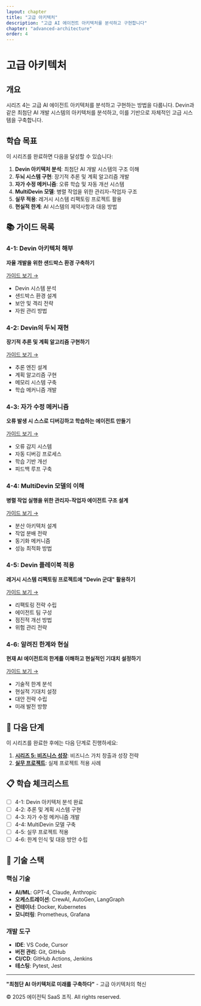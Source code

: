 ```yaml
---
layout: chapter
title: "고급 아키텍처"
description: "고급 AI 에이전트 아키텍처를 분석하고 구현합니다"
chapter: "advanced-architecture"
order: 4
---
```


# 고급 아키텍처

## 개요

시리즈 4는 고급 AI 에이전트 아키텍처를 분석하고 구현하는 방법을 다룹니다. Devin과 같은 최첨단 AI 개발 시스템의 아키텍처를 분석하고, 이를 기반으로 자체적인 고급 시스템을 구축합니다.

## 학습 목표

이 시리즈를 완료하면 다음을 달성할 수 있습니다:

1. **Devin 아키텍처 분석**: 최첨단 AI 개발 시스템의 구조 이해
2. **두뇌 시스템 구현**: 장기적 추론 및 계획 알고리즘 개발
3. **자가 수정 메커니즘**: 오류 학습 및 자동 개선 시스템
4. **MultiDevin 모델**: 병렬 작업을 위한 관리자-작업자 구조
5. **실무 적용**: 레거시 시스템 리팩토링 프로젝트 활용
6. **현실적 한계**: AI 시스템의 제약사항과 대응 방법

## 📚 가이드 목록

### 4-1: Devin 아키텍처 해부
**자율 개발을 위한 샌드박스 환경 구축하기**

[가이드 보기 →](/advanced-architecture/4-1-devin-architecture-analysis.html)

- Devin 시스템 분석
- 샌드박스 환경 설계
- 보안 및 격리 전략
- 자원 관리 방법

### 4-2: Devin의 두뇌 재현
**장기적 추론 및 계획 알고리즘 구현하기**

[가이드 보기 →](/advanced-architecture/4-2-devin-brain-replication.html)

- 추론 엔진 설계
- 계획 알고리즘 구현
- 메모리 시스템 구축
- 학습 메커니즘 개발

### 4-3: 자가 수정 메커니즘
**오류 발생 시 스스로 디버깅하고 학습하는 에이전트 만들기**

[가이드 보기 →](/advanced-architecture/4-3-self-correction-mechanisms.html)

- 오류 감지 시스템
- 자동 디버깅 프로세스
- 학습 기반 개선
- 피드백 루프 구축

### 4-4: MultiDevin 모델의 이해
**병렬 작업 실행을 위한 관리자-작업자 에이전트 구조 설계**

[가이드 보기 →](/advanced-architecture/4-4-multidevin-model.html)

- 분산 아키텍처 설계
- 작업 분배 전략
- 동기화 메커니즘
- 성능 최적화 방법

### 4-5: Devin 플레이북 적용
**레거시 시스템 리팩토링 프로젝트에 "Devin 군대" 활용하기**

[가이드 보기 →](/advanced-architecture/4-5-devin-playbook-application.html)

- 리팩토링 전략 수립
- 에이전트 팀 구성
- 점진적 개선 방법
- 위험 관리 전략

### 4-6: 알려진 한계와 현실
**현재 AI 에이전트의 한계를 이해하고 현실적인 기대치 설정하기**

[가이드 보기 →](/advanced-architecture/4-6-known-limitations-reality.html)

- 기술적 한계 분석
- 현실적 기대치 설정
- 대안 전략 수립
- 미래 발전 방향

## 🚀 다음 단계

이 시리즈를 완료한 후에는 다음 단계로 진행하세요:

1. **[시리즈 5: 비즈니스 성장](../business-growth/)**: 비즈니스 가치 창출과 성장 전략
2. **[실무 프로젝트](../projects/)**: 실제 프로젝트 적용 사례

## 📋 학습 체크리스트

- [ ] 4-1: Devin 아키텍처 분석 완료
- [ ] 4-2: 추론 및 계획 시스템 구현
- [ ] 4-3: 자가 수정 메커니즘 개발
- [ ] 4-4: MultiDevin 모델 구축
- [ ] 4-5: 실무 프로젝트 적용
- [ ] 4-6: 한계 인식 및 대응 방안 수립

## 🔧 기술 스택

### 핵심 기술
- **AI/ML**: GPT-4, Claude, Anthropic
- **오케스트레이션**: CrewAI, AutoGen, LangGraph
- **컨테이너**: Docker, Kubernetes
- **모니터링**: Prometheus, Grafana

### 개발 도구
- **IDE**: VS Code, Cursor
- **버전 관리**: Git, GitHub
- **CI/CD**: GitHub Actions, Jenkins
- **테스팅**: Pytest, Jest

---

**"최첨단 AI 아키텍처로 미래를 구축하다"** - 고급 아키텍처의 혁신

© 2025 에이전틱 SaaS 조직. All rights reserved.